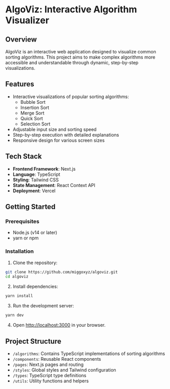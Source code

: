 # AlgoViz: Interactive Algorithm Visualizer

## Overview

AlgoViz is an interactive web application designed to visualize common sorting algorithms. This project aims to make complex algorithms more accessible and understandable through dynamic, step-by-step visualizations.

## Features

- Interactive visualizations of popular sorting algorithms:
  - Bubble Sort
  - Insertion Sort
  - Merge Sort
  - Quick Sort
  - Selection Sort
- Adjustable input size and sorting speed
- Step-by-step execution with detailed explanations
- Responsive design for various screen sizes

## Tech Stack

- **Frontend Framework**: Next.js
- **Language**: TypeScript
- **Styling**: Tailwind CSS
- **State Management**: React Context API
- **Deployment**: Vercel

## Getting Started

### Prerequisites

- Node.js (v14 or later)
- yarn or npm

### Installation

1. Clone the repository:

```bash
git clone https://github.com/miggoxyz/algoviz.git
cd algoviz
```

2. Install dependencies:

```bash
yarn install
```

3. Run the development server:

```bash
yarn dev
```

4. Open [http://localhost:3000](http://localhost:3000) in your browser.

## Project Structure

- `/algorithms`: Contains TypeScript implementations of sorting algorithms
- `/components`: Reusable React components
- `/pages`: Next.js pages and routing
- `/styles`: Global styles and Tailwind configuration
- `/types`: TypeScript type definitions
- `/utils`: Utility functions and helpers
